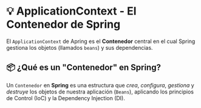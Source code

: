 # 💡 ApplicationContext - El Contenedor de Spring

El `ApplicationContext` de Apring es el **Contenedor** central en el cual Spring gestiona los objetos (llamados `beans`) y sus dependencias.

## 📦 ¿Qué es un "Contenedor" en Spring?
Un `Contenedor` en **Spring** es una estructura que _crea_, _configura_, _gestiona_ y _destruye_ los objetos de nuestra aplicación (`Beans`), aplicando los principios de Control (IoC) y la Dependency Injection (DI).